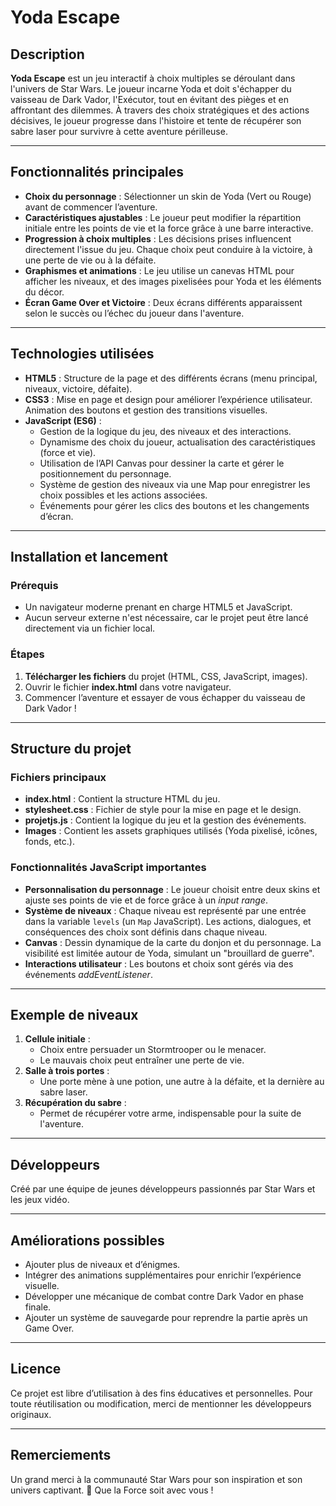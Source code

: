 # **Yoda Escape**  

## Description  
**Yoda Escape** est un jeu interactif à choix multiples se déroulant dans l'univers de Star Wars. Le joueur incarne Yoda et doit s'échapper du vaisseau de Dark Vador, l'Exécutor, tout en évitant des pièges et en affrontant des dilemmes. À travers des choix stratégiques et des actions décisives, le joueur progresse dans l'histoire et tente de récupérer son sabre laser pour survivre à cette aventure périlleuse.  

---

## Fonctionnalités principales  
- **Choix du personnage** : Sélectionner un skin de Yoda (Vert ou Rouge) avant de commencer l’aventure.  
- **Caractéristiques ajustables** : Le joueur peut modifier la répartition initiale entre les points de vie et la force grâce à une barre interactive.  
- **Progression à choix multiples** : Les décisions prises influencent directement l'issue du jeu. Chaque choix peut conduire à la victoire, à une perte de vie ou à la défaite.  
- **Graphismes et animations** : Le jeu utilise un canevas HTML pour afficher les niveaux, et des images pixelisées pour Yoda et les éléments du décor.  
- **Écran Game Over et Victoire** : Deux écrans différents apparaissent selon le succès ou l’échec du joueur dans l'aventure.  

---

## Technologies utilisées  
- **HTML5** : Structure de la page et des différents écrans (menu principal, niveaux, victoire, défaite).  
- **CSS3** : Mise en page et design pour améliorer l’expérience utilisateur. Animation des boutons et gestion des transitions visuelles.  
- **JavaScript (ES6)** :  
  - Gestion de la logique du jeu, des niveaux et des interactions.  
  - Dynamisme des choix du joueur, actualisation des caractéristiques (force et vie).  
  - Utilisation de l’API Canvas pour dessiner la carte et gérer le positionnement du personnage.  
  - Système de gestion des niveaux via une Map pour enregistrer les choix possibles et les actions associées.  
  - Événements pour gérer les clics des boutons et les changements d’écran.  

---

## Installation et lancement  
### Prérequis  
- Un navigateur moderne prenant en charge HTML5 et JavaScript.  
- Aucun serveur externe n'est nécessaire, car le projet peut être lancé directement via un fichier local.  

### Étapes  
1. **Télécharger les fichiers** du projet (HTML, CSS, JavaScript, images).  
2. Ouvrir le fichier **index.html** dans votre navigateur.  
3. Commencer l’aventure et essayer de vous échapper du vaisseau de Dark Vador !  

---

## Structure du projet  
### Fichiers principaux  
- **index.html** : Contient la structure HTML du jeu.  
- **stylesheet.css** : Fichier de style pour la mise en page et le design.  
- **projetjs.js** : Contient la logique du jeu et la gestion des événements.  
- **Images** : Contient les assets graphiques utilisés (Yoda pixelisé, icônes, fonds, etc.).  

### Fonctionnalités JavaScript importantes  
- **Personnalisation du personnage** : Le joueur choisit entre deux skins et ajuste ses points de vie et de force grâce à un *input range*.  
- **Système de niveaux** : Chaque niveau est représenté par une entrée dans la variable `levels` (un `Map` JavaScript). Les actions, dialogues, et conséquences des choix sont définis dans chaque niveau.  
- **Canvas** : Dessin dynamique de la carte du donjon et du personnage. La visibilité est limitée autour de Yoda, simulant un "brouillard de guerre".  
- **Interactions utilisateur** : Les boutons et choix sont gérés via des événements *addEventListener*.

---

## Exemple de niveaux  
1. **Cellule initiale** :  
   - Choix entre persuader un Stormtrooper ou le menacer.  
   - Le mauvais choix peut entraîner une perte de vie.  
2. **Salle à trois portes** :  
   - Une porte mène à une potion, une autre à la défaite, et la dernière au sabre laser.  
3. **Récupération du sabre** :  
   - Permet de récupérer votre arme, indispensable pour la suite de l'aventure.

---

## Développeurs  
Créé par une équipe de jeunes développeurs passionnés par Star Wars et les jeux vidéo.  

---

## Améliorations possibles  
- Ajouter plus de niveaux et d’énigmes.  
- Intégrer des animations supplémentaires pour enrichir l’expérience visuelle.  
- Développer une mécanique de combat contre Dark Vador en phase finale.  
- Ajouter un système de sauvegarde pour reprendre la partie après un Game Over.  

---

## Licence  
Ce projet est libre d’utilisation à des fins éducatives et personnelles. Pour toute réutilisation ou modification, merci de mentionner les développeurs originaux.  

---

## Remerciements  
Un grand merci à la communauté Star Wars pour son inspiration et son univers captivant. 🌟 Que la Force soit avec vous !
